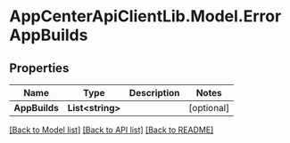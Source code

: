 # AppCenterApiClientLib.Model.ErrorAppBuilds
## Properties

Name | Type | Description | Notes
------------ | ------------- | ------------- | -------------
**AppBuilds** | **List&lt;string&gt;** |  | [optional] 

[[Back to Model list]](../README.md#documentation-for-models) [[Back to API list]](../README.md#documentation-for-api-endpoints) [[Back to README]](../README.md)

